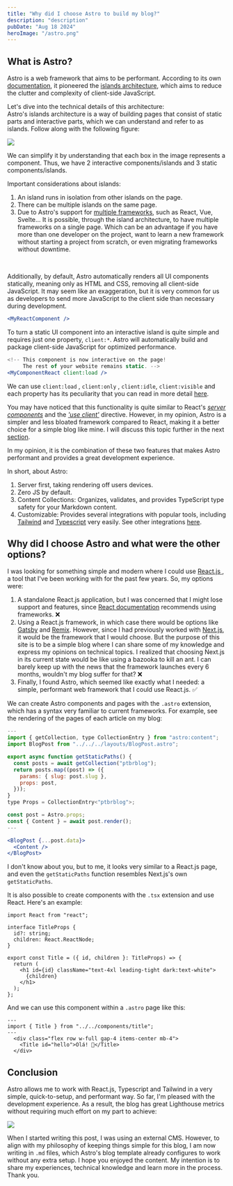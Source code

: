 ```yaml
---
title: "Why did I choose Astro to build my blog?"
description: "description"
pubDate: "Aug 18 2024"
heroImage: "/astro.png"
---
```


## <span class="dark:text-white">What is Astro?</span>

Astro is a web framework that aims to <span class="font-bold">be performant</span>. According to its own <a target="_blank" href="https://docs.astro.build/en/concepts/why-astro/" class="dark:text-white dark:hover:text-gray-100"> documentation</a>, it pioneered the <a target="_blank" href="https://docs.astro.build/en/concepts/islands/" class="dark:text-white dark:hover:text-gray-100">islands architecture</a>, which aims to reduce the clutter and complexity of client-side JavaScript.

Let's dive into the technical details of this architecture: <br />
Astro's islands architecture is a way of building pages that consist of static parts and interactive parts, which we can understand and refer to as islands. Follow along with the following figure:

<img src="/astro-islands.png" />

We can simplify it by understanding that each box in the image represents a component. Thus, we have 2 interactive components/islands and 3 static components/islands.

Important considerations about islands:

1. An island runs in isolation from other islands on the page.
2. There can be multiple islands on the same page.
3. Due to Astro's support for <a target="_blank" href="https://docs.astro.build/en/guides/integrations-guide/#official-integrations" class="dark:text-white dark:hover:text-gray-100">multiple frameworks</a>, such as React, Vue, Svelte... It is possible, through the island architecture, to have multiple frameworks on a single page. Which can be an advantage if you have more than one developer on the project, want to learn a new framework without starting a project from scratch, or even migrating frameworks without downtime.

<br />

Additionally, by default, Astro automatically renders all UI components statically, meaning only as HTML and CSS, removing all client-side JavaScript. It may seem like an exaggeration, but it is very common for us as developers to send more JavaScript to the client side than necessary during development.

```jsx
<MyReactComponent />
```

To turn a static UI component into an interactive island is quite simple and requires just one property, `client:*`. Astro will automatically build and package client-side JavaScript for optimized performance.

```jsx
<!-- This component is now interactive on the page!
     The rest of your website remains static. -->
<MyComponentReact client:load />
```

We can use `client:load` , `client:only` , `client:idle`, `client:visible` and each property has its peculiarity that you can read in more detail <a target="_blank" href="https://docs.astro .build/en/reference/directives-reference/#client-directives" class="dark:text-white dark:hover:text-gray-100">here</a>.

You may have noticed that this functionality is quite similar to React's <a target="_blank" href="https://react.dev/reference/rsc/server-components" class="dark:text-white dark:hover:text-gray-100 ">_server components_</a> and the <a target="_blank" href="https://react.dev/reference/rsc/use-client" class="dark:text-white dark:hover:text-gray-100" >_'use client'_</a> directive. However, in my opinion, Astro is a simpler and less bloated framework compared to React, making it a better choice for a simple blog like mine. I will discuss this topic further in the next <a target="_blank" href="#why-did-i-choose-astro-and-what-were-the-other-options" class="dark:text-white dark:hover:text- gray-100">section</a>.

In my opinion, it is the combination of these two features that makes Astro performant and provides a great development experience.

In short, about Astro:

1. Server first, taking rendering off users devices.
2. Zero JS by default.
3. Content Collections: Organizes, validates, and provides TypeScript type safety for your Markdown content.
4. Customizable: Provides several integrations with popular tools, including <a target="_blank" href="https://docs.astro.build/en/guides/integrations-guide/tailwind/" class="dark:text-white dark:hover:text-gray-100">Tailwind</a> and <a target="_blank" href="https://docs.astro.build/en/guides/typescript/" class="dark:text-white dark:hover:text-gray-100">Typescript</a> very easily. See other integrations <a target="_blank" href="https://docs.astro.build/en/guides/integrations-guide/" class="dark:text-white dark:hover:text-gray-100">here</a>.

## <span class="dark:text-white">Why did I choose Astro and what were the other options?</span>

I was looking for something simple and modern where I could use <a target="_blank" href="https://react.dev/" class="dark:text-white dark:hover:text-gray-100">React.js </a>, a tool that I've been working with for the past few years. So, my options were:

1. A standalone React.js application, but I was concerned that I might lose support and features, since <a target="_blank" href="https://react.dev/learn/start-a-new-react- project" class="dark:text-white dark:hover:text-gray-100">React documentation</a> recommends using frameworks. ❌
2. Using a React.js framework, in which case there would be options like <a target="_blank" href="https://www.gatsbyjs.com/" class="dark:text-white dark:hover:text-gray-100">Gatsby</a> and <a target="_blank" href="https://remix.run/" class="dark:text-white dark:hover:text-gray-100">Remix</a>. However, since I had previously worked with <a target="_blank" href="https://nextjs.org/" class="dark:text-white dark:hover:text-gray-100">Next.js</a>, it would be the framework that I would choose. But the purpose of this site is to be a simple blog where I can share some of my knowledge and express my opinions on technical topics. I realized that choosing Next.js in its current state would be like using a bazooka to kill an ant. I can barely keep up with the news that the framework launches every 6 months, wouldn't my blog suffer for that? ❌
3. Finally, I found Astro, which seemed like exactly what I needed: a simple, performant web framework that I could use React.js. ✅

We can create Astro components and pages with the `.astro` extension, which has a syntax very familiar to current frameworks. For example, see the rendering of the pages of each article on my blog:

```jsx
---
import { getCollection, type CollectionEntry } from "astro:content";
import BlogPost from "../../../layouts/BlogPost.astro";

export async function getStaticPaths() {
  const posts = await getCollection("ptbrblog");
  return posts.map((post) => ({
    params: { slug: post.slug },
    props: post,
  }));
}
type Props = CollectionEntry<"ptbrblog">;

const post = Astro.props;
const { Content } = await post.render();
---

<BlogPost {...post.data}>
  <Content />
</BlogPost>

```

I don't know about you, but to me, it looks very similar to a React.js page, and even the `getStaticPaths` function resembles Next.js's own `getStaticPaths`.

It is also possible to create components with the `.tsx` extension and use React. Here's an example:

```tsx
import React from "react";

interface TitleProps {
  id?: string;
  children: React.ReactNode;
}

export const Title = ({ id, children }: TitleProps) => {
  return (
    <h1 id={id} className="text-4xl leading-tight dark:text-white">
      {children}
    </h1>
  );
};
```

And we can use this component within a `.astro` page like this:

```tsx
---
import { Title } from "../../components/title";
---
  <div class="flex row w-full gap-4 items-center mb-4">
    <Title id="hello">Olá! 👋</Title>
  </div>
```

## <span class="dark:text-white">Conclusion</span>

Astro allows me to work with React.js, Typescript and Tailwind in a very simple, quick-to-setup, and performant way. So far, I'm pleased with the development experience. As a result, the blog has great Lighthouse metrics without requiring much effort on my part to achieve:

<img src="/lighthouse.png" />

When I started writing this post, I was using an external CMS. However, to align with my philosophy of keeping things simple for this blog, I am now writing in `.md` files, which Astro's blog template already configures to work without any extra setup. I hope you enjoyed the content. My intention is to share my experiences, technical knowledge and learn more in the process. Thank you.
